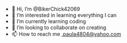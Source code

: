 - 👋 Hi, I’m @BikerChick42069
- 👀 I’m interested in learning everything I can
- 🌱 I’m currently learning coding
- 💞️ I’m looking to collaborate on creating 
- 📫 How to reach me .paula4804@yahoo.com

<!---
BikerChick42069/BikerChick42069 is a ✨ special ✨ repository because its `README.md` (this file) appears on your GitHub profile.
You can click the Preview link to take a look at your changes.
--->
